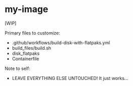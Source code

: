 # my-image

[WIP]

Primary files to customize:
- .github/workflows/build-disk-with-flatpaks.yml
- build_files/build.sh
- disk_flatpaks
- Containerfile

Note to self:
- LEAVE EVERYTHING ELSE UNTOUCHED! It just works...
